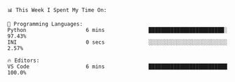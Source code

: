 <!--START_SECTION:waka-->
```text
📊 This Week I Spent My Time On: 

💬 Programming Languages: 
Python                   6 mins              ████████████████████████░   97.43% 
INI                      0 secs              ░░░░░░░░░░░░░░░░░░░░░░░░░   2.57%

🔥 Editors: 
VS Code                  6 mins              █████████████████████████   100.0%
```


<!--END_SECTION:waka-->

